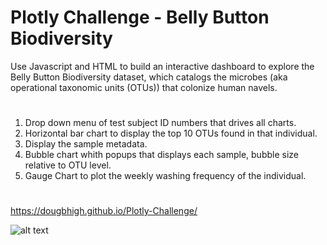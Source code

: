 # Plotly Challenge - Belly Button Biodiversity
Use Javascript and HTML to build an interactive dashboard to explore the Belly Button Biodiversity dataset, which catalogs the microbes (aka operational taxonomic units (OTUs)) that colonize human navels.
#
1. Drop down menu of test subject ID numbers that drives all charts.
2. Horizontal bar chart to display the top 10 OTUs found in that individual.
3. Display the sample metadata.
4. Bubble chart whith popups that displays each sample, bubble size relative to OTU level.
5. Gauge Chart to plot the weekly washing frequency of the individual.
#
https://dougbhigh.github.io/Plotly-Challenge/ 

![alt text](https://github.com/dougbhigh/Plotly-Challenge/blob/master/data/Bellybutton_Biodiversity.png)